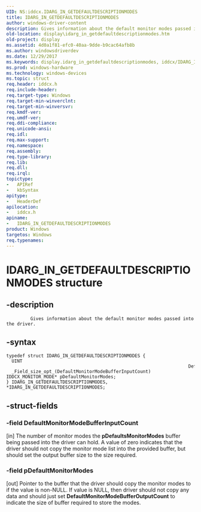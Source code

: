 ```yaml
---
UID: NS:iddcx.IDARG_IN_GETDEFAULTDESCRIPTIONMODES
title: IDARG_IN_GETDEFAULTDESCRIPTIONMODES
author: windows-driver-content
description: Gives information about the default monitor modes passed into the driver.
old-location: display\idarg_in_getdefaultdescriptionmodes.htm
old-project: display
ms.assetid: 4d0a1f81-efc0-40aa-9dde-b9cac64afb8b
ms.author: windowsdriverdev
ms.date: 12/29/2017
ms.keywords: display.idarg_in_getdefaultdescriptionmodes, iddcx/IDARG_IN_GETDEFAULTDESCRIPTIONMODES, IDARG_IN_GETDEFAULTDESCRIPTIONMODES, IDARG_IN_GETDEFAULTDESCRIPTIONMODES structure [Display Devices]
ms.prod: windows-hardware
ms.technology: windows-devices
ms.topic: struct
req.header: iddcx.h
req.include-header: 
req.target-type: Windows
req.target-min-winverclnt: 
req.target-min-winversvr: 
req.kmdf-ver: 
req.umdf-ver: 
req.ddi-compliance: 
req.unicode-ansi: 
req.idl: 
req.max-support: 
req.namespace: 
req.assembly: 
req.type-library: 
req.lib: 
req.dll: 
req.irql: 
topictype: 
-	APIRef
-	kbSyntax
apitype: 
-	HeaderDef
apilocation: 
-	iddcx.h
apiname: 
-	IDARG_IN_GETDEFAULTDESCRIPTIONMODES
product: Windows
targetos: Windows
req.typenames: 
---
```


# IDARG_IN_GETDEFAULTDESCRIPTIONMODES structure


## -description



             Gives information about the default monitor modes passed into the driver.
         


## -syntax


````
typedef struct IDARG_IN_GETDEFAULTDESCRIPTIONMODES {
  UINT                                                                     DefaultMonitorModeBufferInputCount;
  _Field_size_opt_(DefaultMonitorModeBufferInputCount) IDDCX_MONITOR_MODE* pDefaultMonitorModes;
} IDARG_IN_GETDEFAULTDESCRIPTIONMODES, *IDARG_IN_GETDEFAULTDESCRIPTIONMODES;
````


## -struct-fields




### -field DefaultMonitorModeBufferInputCount

[in] The number of monitor modes the <b>pDefaultsMonitorModes</b> buffer being passed into the driver can hold. A value of zero indicates that the driver should not copy the monitor mode list into the provided buffer, but should set the output buffer size to the size required.
                 


### -field pDefaultMonitorModes

[out]
                     Pointer to the buffer that the driver should copy the monitor modes to if the value is non-NULL. If value is NULL, then driver should not copy any data and should just set <b>DefaultMonitorModeBufferOutputCount</b> to indicate the size of buffer required to store the modes.

